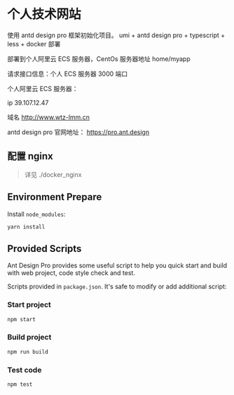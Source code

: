 # 个人技术网站

使用 antd design pro 框架初始化项目。 umi + antd design pro + typescript + less + docker 部署

部署到个人阿里云 ECS 服务器，CentOs 服务器地址 home/myapp

请求接口信息：个人 ECS 服务器 3000 端口

个人阿里云 ECS 服务器：

ip 39.107.12.47

域名 http://www.wtz-lmm.cn

antd design pro 官网地址： https://pro.ant.design

## 配置 nginx

> 详见 ./docker_nginx

## Environment Prepare

Install `node_modules`:

```bash
yarn install
```

## Provided Scripts

Ant Design Pro provides some useful script to help you quick start and build with web project, code style check and test.

Scripts provided in `package.json`. It's safe to modify or add additional script:

### Start project

```bash
npm start
```

### Build project

```bash
npm run build
```

### Test code

```bash
npm test
```
